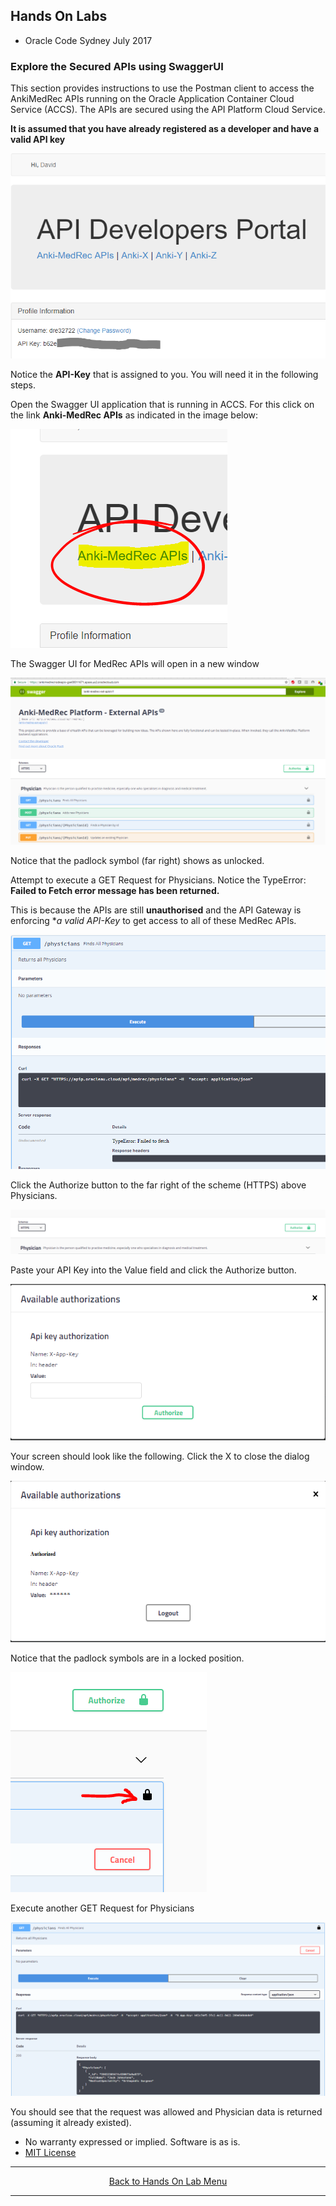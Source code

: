 ## Hands On Labs

- Oracle Code Sydney July 2017

### Explore the Secured APIs using SwaggerUI

This section provides instructions to use the Postman client to access the AnkiMedRec APIs running on the Oracle Application Container Cloud Service (ACCS). The APIs are secured using the API Platform Cloud Service.

**It is assumed that you have already registered as a developer and have a valid API key**

<img src="./img/exploretheapis-5-1.PNG" />

Notice the **API-Key** that is assigned to you. You will need it in the following steps.

Open the Swagger UI application that is running in ACCS. For this click on the link **Anki-MedRec APIs** as indicated in the image below:

<img src="./img/exploretheapis-5-1b.PNG" />

The Swagger UI for MedRec APIs will open in a new window

<img src="./img/exploretheapis-5-2.PNG" />

Notice that the padlock symbol (far right) shows as unlocked.

Attempt to execute a GET Request for Physicians.
Notice the TypeError: **Failed to Fetch error message has been returned.**

This is because the APIs are still **unauthorised** and the API Gateway is enforcing **a valid API-Key* to get access to all of these MedRec APIs. 

<img src="./img/exploretheapis-5-3.PNG" />

Click the Authorize button to the far right of the scheme (HTTPS) above Physicians.

<img src="./img/exploretheapis-5-4.PNG" />

Paste your API Key into the Value field and click the Authorize button.

<img src="./img/exploretheapis-5-5.PNG" />

Your screen should look like the following. Click the X to close the dialog window.

<img src="./img/exploretheapis-5-6.PNG" />

Notice that the padlock symbols are in a locked position.

<img src="./img/exploretheapis-5-7.PNG" />

Execute another GET Request for Physicians

<img src="./img/exploretheapis-5-8.PNG" />

You should see that the request was allowed and Physician data is returned (assuming it already existed).

* No warranty expressed or implied.  Software is as is.
* [MIT License](http://www.opensource.org/licenses/mit-license.html)

<hr />
<center>
<a href="../../handsonlabs" class="btn" >Back to Hands On Lab Menu</a>
<center />
<hr />

